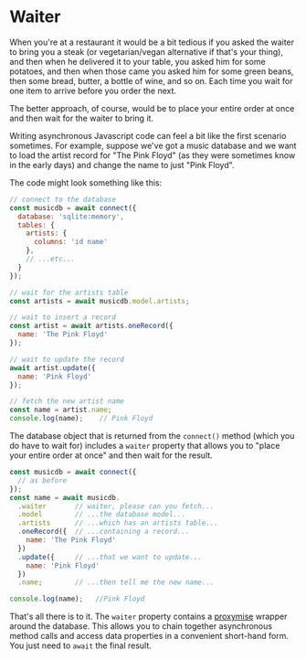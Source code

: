 # Waiter

When you're at a restaurant it would be a bit tedious if you asked the waiter
to bring you a steak (or vegetarian/vegan alternative if that's your thing),
and then when he delivered it to your table, you asked him for some potatoes,
and then when those came you asked him for some green beans, then some bread,
butter, a bottle of wine, and so on.  Each time you wait for one item to arrive
before you order the next.

The better approach, of course, would be to place your entire order at once
and then wait for the waiter to bring it.

Writing asynchronous Javascript code can feel a bit like the first scenario
sometimes.  For example, suppose we've got a music database and we want to load
the artist record for "The Pink Floyd" (as they were sometimes know in the early
days) and change the name to just "Pink Floyd".

The code might look something like this:

```js
// connect to the database
const musicdb = await connect({
  database: 'sqlite:memory',
  tables: {
    artists: {
      columns: 'id name'
    },
    // ...etc...
  }
});

// wait for the artists table
const artists = await musicdb.model.artists;

// wait to insert a record
const artist = await artists.oneRecord({
  name: 'The Pink Floyd'
});

// wait to update the record
await artist.update({
  name: 'Pink Floyd'
});

// fetch the new artist name
const name = artist.name;
console.log(name);    // Pink Floyd
```

The database object that is returned from the `connect()` method (which you do
have to wait for) includes a `waiter` property that allows you to "place your
entire order at once" and then wait for the result.

```js
const musicdb = await connect({
  // as before
});
const name = await musicdb.
  .waiter       // waiter, please can you fetch...
  .model        // ...the database model...
  .artists      // ...which has an artists table...
  .oneRecord({  // ...containing a record...
    name: 'The Pink Floyd'
  })
  .update({     // ...that we want to update...
    name: 'Pink Floyd'
  })
  .name;        // ...then tell me the new name...

console.log(name);   //Pink Floyd
```

That's all there is to it.  The `waiter` property contains a
[proxymise](https://github.com/kozhevnikov/proxymise) wrapper
around the database.  This allows you to chain together asynchronous
method calls and access data properties in a convenient short-hand
form.  You just need to `await` the final result.